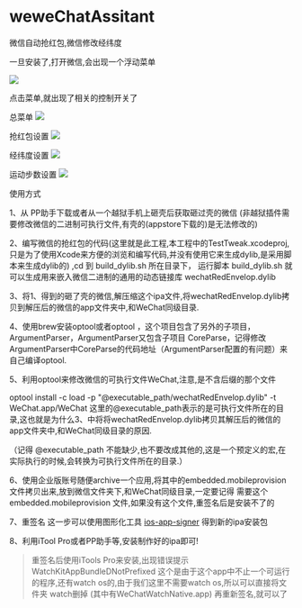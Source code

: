 # weweChatAssitant
微信自动抢红包,微信修改经纬度


一旦安装了,打开微信,会出现一个浮动菜单  

![](image/IMG_5461.jpg)  

点击菜单,就出现了相关的控制开关了  

总菜单
![](image/IMG_5456.PNG)  

抢红包设置
![](image/IMG_5457.PNG)  

经纬度设置
![](image/IMG_5459.PNG)  

运动步数设置
![](image/IMG_5460.PNG)  


使用方式


1、从 PP助手下载或者从一个越狱手机上砸壳后获取砸过壳的微信 (非越狱插件需要修改微信的二进制可执行文件,有壳的(appstore下载的)是无法修改的)

2、编写微信的抢红包的代码(这里就是此工程,本工程中的TestTweak.xcodeproj,只是为了使用Xcode来方便的浏览和编写代码,并没有使用它来生成dylib,是采用脚本来生成dylib的) ,cd 到 build_dylib.sh 所在目录下， 运行脚本 build_dylib.sh 就可以生成用来嵌入微信二进制的通用的动态链接库 wechatRedEnvelop.dylib

3、将1、得到的砸了壳的微信,解压缩这个ipa文件,将wechatRedEnvelop.dylib拷贝到解压后的微信的app文件夹中,和WeChat同级目录.

4、使用brew安装optool或者optool ，这个项目包含了另外的子项目，ArgumentParser，ArgumentParser又包含子项目 CoreParse，记得修改ArgumentParser中CoreParse的代码地址（ArgumentParser配置的有问题）来自己编译optool.

5、利用optool来修改微信的可执行文件WeChat,注意,是不含后缀的那个文件

optool install -c load -p "@executable_path/wechatRedEnvelop.dylib" -t WeChat.app/WeChat
这里的@executable_path表示的是可执行文件所在的目录,这也就是为什么3、中将将wechatRedEnvelop.dylib拷贝其解压后的微信的app文件夹中,和WeChat同级目录的原因.

（记得 @executable_path 不能缺少,也不要改成其他的,这是一个预定义的宏,在实际执行的时候,会转换为可执行文件所在的目录.）

6、使用企业版账号随便archive一个应用,将其中的embedded.mobileprovision文件拷贝出来,放到微信文件夹下,和WeChat同级目录,一定要记得 需要这个 embedded.mobileprovision 文件,如果没有这个文件,重签名后是安装不了的

7、重签名 这一步可以使用图形化工具 [ios-app-signer](https://github.com/DanTheMan827/ios-app-signer) 得到新的ipa安装包

8、利用iTool Pro或者PP助手等,安装制作好的ipa即可!

> 重签名后使用iTools Pro来安装,出现错误提示  WatchKitAppBundleDNotPrefixed
 这个是由于这个app中不止一个可运行的程序,还有watch os的,由于我们这里不需要watch os,所以可以直接将文件夹 watch删掉 (其中有WeChatWatchNative.app)
> 再重新签名,就可以了


